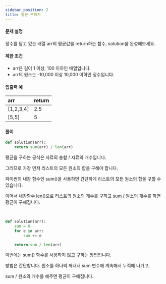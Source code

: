 ```yaml
---
sidebar_position: 2
title: 평균 구하기
---
```


#### 문제 설명

정수를 담고 있는 배열 arr의 평균값을 return하는 함수, solution을 완성해보세요.

#### 제한 조건

- arr은 길이 1 이상, 100 이하인 배열입니다.
- arr의 원소는 -10,000 이상 10,000 이하인 정수입니다.

#### 입출력 예

| arr       | return |
| :-------- | :----- |
| [1,2,3,4] | 2.5    |
| [5,5]     | 5      |

#### 풀이

```python title='첫 번째 풀이'
def solution(arr):
    return sum(arr) / len(arr)
```

평균을 구하는 공식은 자료의 총합 / 자료의 개수입니다.

그러므로 가장 먼저 리스트의 모든 원소의 합을 구해야 합니다.

파이썬의 내장 함수인 sum()을 사용하면 간단하게 리스트의 모든 원소의 합을 구할 수 있습니다.

이어서 내장함수 len()으로 리스트의 원소의 개수를 구하고 sum / 원소의 개수를 하면 평균이 구해집니다.

<br/>

```python title='두 번째 풀이'
def solution(arr):
    sum = 0
    for e in arr:
        sum += e

    return sum / len(arr)
```

이번에는 sum() 함수를 사용하지 않고 구하는 방법입니다.

방법은 간단합니다. 원소를 하나씩 꺼내서 sum 변수에 계속해서 누적해 나가고,

sum / 원소의 개수를 해주면 평균이 구해집니다.
